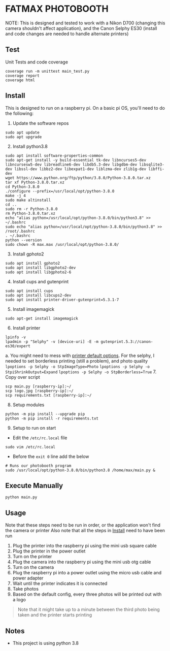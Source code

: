 # FATMAX PHOTOBOOTH

NOTE: This is designed and tested to work with a Nikon D700 (changing this camera shouldn't affect application),
and the Canon Selphy ES30 (install and code changes are needed to handle alternate printers) 

## Test
Unit Tests and code coverage
```shell
coverage run -m unittest main_test.py
coverage report
coverage html
````
## Install
This is designed to run on a raspberry pi. On a basic pi OS, you'll need to do the following:
1. Update the software repos
```shell
sudo apt update 
sudo apt upgrade
```
2. Install python3.8
```shell
sudo apt install software-properties-common
sudo apt-get install -y build-essential tk-dev libncurses5-dev libncursesw5-dev libreadline6-dev libdb5.3-dev libgdbm-dev libsqlite3-dev libssl-dev libbz2-dev libexpat1-dev liblzma-dev zlib1g-dev libffi-dev
wget https://www.python.org/ftp/python/3.8.0/Python-3.8.0.tar.xz
tar xf Python-3.8.0.tar.xz
cd Python-3.8.0
./configure --prefix=/usr/local/opt/python-3.8.0
make -j 4
sudo make altinstall
cd ..
sudo rm -r Python-3.8.0
rm Python-3.8.0.tar.xz
echo "alias python=/usr/local/opt/python-3.8.0/bin/python3.8" >> ~/.bashrc
sudo echo "alias python=/usr/local/opt/python-3.8.0/bin/python3.8" >> /root/.bashrc
. ~/.bashrc
python --version
sudo chown -R max.max /usr/local/opt/python-3.8.0/
```
3. Install gphoto2
```shell
sudo apt install gphoto2
sudo apt install libgphoto2-dev
sudo apt install libgphoto2-6
```
4. Install cups and gutenprint
```shell
sudo apt install cups
sudo apt install libcups2-dev
sudo apt install printer-driver-gutenprint=5.3.1-7
```
5. Install imagemagick
```shell
sudo apt-get install imagemagick
```
6. Install printer
```shell
lpinfo -v
lpadmin -p "Selphy" -v [device-uri] -E -m gutenprint.5.3://canon-es30/expert
```
   a. You might need to mess with [printer default options](https://www.cups.org/doc/options.html#OPTIONS). 
   For the selphy, I needed to set borderless printing (still a problem), and photo quality
   `lpoptions -p Selphy -o StpImageType=Photo`
   `lpoptions -p Selphy -o StpiShrinkOutput=Expand`
   `lpoptions -p Selphy -o StpBorderless=True`
7. Copy over script
```shell
scp main.py [raspberry-ip]:~/
scp logo.jpg [raspberry-ip]:~/
scp requirements.txt [raspberry-ip]:~/
```
8. Setup modules
```shell
python -m pip install --upgrade pip
python -m pip install -r requirements.txt
```
9. Setup to run on start
- Edit the `/etc/rc.local` file
```shell
sudo vim /etc/rc.local
```
- Before the `exit 0` line add the below
```shell
# Runs our photobooth program
sudo /usr/local/opt/python-3.8.0/bin/python3.8 /home/max/main.py &
```
## Execute Manually
```shell
python main.py
```
## Usage
Note that these steps need to be run in order, or 
the application won't find the camera or printer
Also note that all the steps in [Install](#install) 
need to have been run
1. Plug the printer into the raspberry pi using the 
   mini usb square cable
2. Plug the printer in the power outlet
3. Turn on the printer
4. Plug the camera into the raspberry pi using the 
   mini usb otg cable
5. Turn on the camera
6. Plug the raspberry pi into a power outlet using 
   the micro usb cable and power adapter
7. Wait until the printer indicates it is connected
8. Take photos
9. Based on the default config, every three photos 
   will be printed out with a logo
> Note that it might take up to a minute between the 
> third photo being taken and the printer starts printing

## Notes
- This project is using python 3.8

